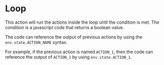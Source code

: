 # Loop

This action will run the actions inside the loop until the condition is met. The condition is a javascript code that returns a boolean value. 

The code can reference the output of previous actions by using the `env.state.ACTION_NAME` syntax. 

For example, if the previous action is named `ACTION_1`, then the code can reference the output of `ACTION_1` by using `env.state.ACTION_1`.

<!-- **Example**

* [Loop](https://rebyte.ai/p/21b2295005587a5375d8/callable/0029ec181e52a9fc2bc3) -->
